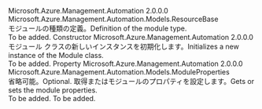 <Type Name="Module" FullName="Microsoft.Azure.Management.Automation.Models.Module">
  <TypeSignature Language="C#" Value="public class Module : Microsoft.Azure.Management.Automation.Models.ResourceBase" />
  <TypeSignature Language="ILAsm" Value=".class public auto ansi beforefieldinit Module extends Microsoft.Azure.Management.Automation.Models.ResourceBase" />
  <TypeSignature Language="DocId" Value="T:Microsoft.Azure.Management.Automation.Models.Module" />
  <TypeSignature Language="VB.NET" Value="Public Class Module&#xA;Inherits ResourceBase" />
  <TypeSignature Language="F#" Value="type Module = class&#xA;    inherit ResourceBase" />
  <AssemblyInfo>
    <AssemblyName>Microsoft.Azure.Management.Automation</AssemblyName>
    <AssemblyVersion>2.0.0.0</AssemblyVersion>
  </AssemblyInfo>
  <Base>
    <BaseTypeName>Microsoft.Azure.Management.Automation.Models.ResourceBase</BaseTypeName>
  </Base>
  <Interfaces />
  <Docs>
    <summary>
            <span data-ttu-id="f1bd3-101">モジュールの種類の定義。</span><span class="sxs-lookup"><span data-stu-id="f1bd3-101">Definition of the module type.</span></span>
            </summary>
    <remarks>To be added.</remarks>
  </Docs>
  <Members>
    <Member MemberName=".ctor">
      <MemberSignature Language="C#" Value="public Module ();" />
      <MemberSignature Language="ILAsm" Value=".method public hidebysig specialname rtspecialname instance void .ctor() cil managed" />
      <MemberSignature Language="DocId" Value="M:Microsoft.Azure.Management.Automation.Models.Module.#ctor" />
      <MemberSignature Language="VB.NET" Value="Public Sub New ()" />
      <MemberType>Constructor</MemberType>
      <AssemblyInfo>
        <AssemblyName>Microsoft.Azure.Management.Automation</AssemblyName>
        <AssemblyVersion>2.0.0.0</AssemblyVersion>
      </AssemblyInfo>
      <Parameters />
      <Docs>
        <summary>
            <span data-ttu-id="f1bd3-102">モジュール クラスの新しいインスタンスを初期化します。</span><span class="sxs-lookup"><span data-stu-id="f1bd3-102">Initializes a new instance of the Module class.</span></span>
            </summary>
        <remarks>To be added.</remarks>
      </Docs>
    </Member>
    <Member MemberName="Properties">
      <MemberSignature Language="C#" Value="public Microsoft.Azure.Management.Automation.Models.ModuleProperties Properties { get; set; }" />
      <MemberSignature Language="ILAsm" Value=".property instance class Microsoft.Azure.Management.Automation.Models.ModuleProperties Properties" />
      <MemberSignature Language="DocId" Value="P:Microsoft.Azure.Management.Automation.Models.Module.Properties" />
      <MemberSignature Language="VB.NET" Value="Public Property Properties As ModuleProperties" />
      <MemberSignature Language="F#" Value="member this.Properties : Microsoft.Azure.Management.Automation.Models.ModuleProperties with get, set" Usage="Microsoft.Azure.Management.Automation.Models.Module.Properties" />
      <MemberType>Property</MemberType>
      <AssemblyInfo>
        <AssemblyName>Microsoft.Azure.Management.Automation</AssemblyName>
        <AssemblyVersion>2.0.0.0</AssemblyVersion>
      </AssemblyInfo>
      <ReturnValue>
        <ReturnType>Microsoft.Azure.Management.Automation.Models.ModuleProperties</ReturnType>
      </ReturnValue>
      <Docs>
        <summary>
            <span data-ttu-id="f1bd3-103">省略可能。</span><span class="sxs-lookup"><span data-stu-id="f1bd3-103">Optional.</span></span> <span data-ttu-id="f1bd3-104">取得またはモジュールのプロパティを設定します。</span><span class="sxs-lookup"><span data-stu-id="f1bd3-104">Gets or sets the module properties.</span></span>
            </summary>
        <value>To be added.</value>
        <remarks>To be added.</remarks>
      </Docs>
    </Member>
  </Members>
</Type>